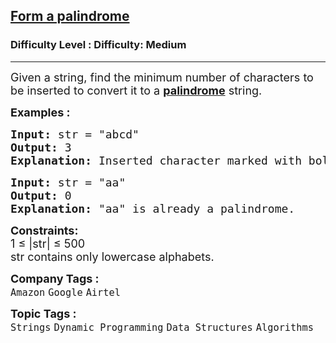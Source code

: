<h2><a href="https://www.geeksforgeeks.org/problems/form-a-palindrome1455/1?page=5&sprint=a663236c31453b969852f9ea22507634&sprint=a663236c31453b969852f9ea22507634&sortBy=submissions">Form a palindrome</a></h2><h3>Difficulty Level : Difficulty: Medium</h3><hr><div class="problems_problem_content__Xm_eO"><p><span style="font-size: 18px;">Given a string, find the minimum number of characters to be inserted to convert it to a <a href="https://www.geeksforgeeks.org/string-palindrome/"><strong>palindrome</strong></a> string.<br></span></p>
<p><span style="font-size: 18px;"><strong>Examples :</strong></span></p>
<pre><span style="font-size: 18px;"><strong>Input:</strong> str = "abcd"
<strong>Output:</strong> 3
<strong>Explanation:</strong> Inserted character marked with bold characters in <strong>dcb</strong>abcd, here we need minimum three characters to make it palindrome.
</span></pre>
<pre><span style="font-size: 18px;"><strong>Input:</strong> str = "aa"
<strong>Output:</strong> 0
<strong>Explanation: </strong>"aa" is already a palindrome.</span><span style="font-size: 18px;"><br></span></pre>
<p><span style="font-size: 18px;"><strong>Constraints:</strong><br>1 ≤ |str| ≤ 500<br>str contains only lowercase alphabets.</span></p></div><p><span style=font-size:18px><strong>Company Tags : </strong><br><code>Amazon</code>&nbsp;<code>Google</code>&nbsp;<code>Airtel</code>&nbsp;<br><p><span style=font-size:18px><strong>Topic Tags : </strong><br><code>Strings</code>&nbsp;<code>Dynamic Programming</code>&nbsp;<code>Data Structures</code>&nbsp;<code>Algorithms</code>&nbsp;